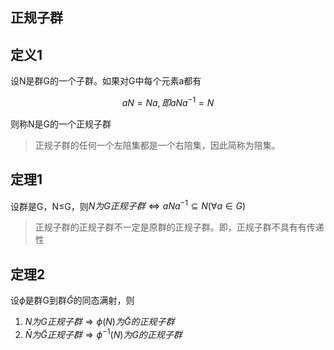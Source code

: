 ## 正规子群

## 定义1

设N是群G的一个子群。如果对G中每个元素a都有

$$aN=Na,即aNa^{-1}=N$$

则称N是G的一个正规子群

> 正规子群的任何一个左陪集都是一个右陪集，因此简称为陪集。

## 定理1

设群是G，N≤G，则$N为G正规子群\Leftrightarrow aNa^{-1}\subseteq N(\forall a \in G)$

> 正规子群的正规子群不一定是原群的正规子群。即，正规子群不具有有传递性

## 定理2

设$\phi$是群G到群$\bar{G}$的同态满射，则

1. $N为G正规子群\Rightarrow \phi(N)为\bar{G}的正规子群$
2. $\bar{N}为\bar{G}正规子群\Rightarrow \phi^{-1}(N)为G的正规子群$


